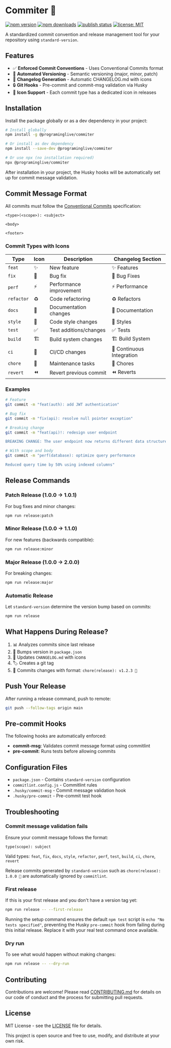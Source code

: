 # Commiter 🚀

[![npm version](https://img.shields.io/npm/v/%40programinglive%2Fcommiter.svg)](https://www.npmjs.com/package/@programinglive/commiter)
[![npm downloads](https://img.shields.io/npm/dm/%40programinglive%2Fcommiter.svg)](https://www.npmjs.com/package/@programinglive/commiter)
[![publish status](https://img.shields.io/github/actions/workflow/status/programinglive/commiter/publish.yml?label=publish)](https://github.com/programinglive/commiter/actions/workflows/publish.yml)
[![license: MIT](https://img.shields.io/badge/License-MIT-yellow.svg)](LICENSE)

A standardized commit convention and release management tool for your repository using `standard-version`.

## Features

- ✅ **Enforced Commit Conventions** - Uses Conventional Commits format
- 🎯 **Automated Versioning** - Semantic versioning (major, minor, patch)
- 📝 **Changelog Generation** - Automatic CHANGELOG.md with icons
- 🔒 **Git Hooks** - Pre-commit and commit-msg validation via Husky
- 🎨 **Icon Support** - Each commit type has a dedicated icon in releases

## Installation

Install the package globally or as a dev dependency in your project:

```bash
# Install globally
npm install -g @programinglive/commiter

# Or install as dev dependency
npm install --save-dev @programinglive/commiter

# Or use npx (no installation required)
npx @programinglive/commiter
```

After installation in your project, the Husky hooks will be automatically set up for commit message validation.

## Commit Message Format

All commits must follow the [Conventional Commits](https://www.conventionalcommits.org/) specification:

```
<type>(<scope>): <subject>

<body>

<footer>
```

### Commit Types with Icons

| Type | Icon | Description | Changelog Section |
|------|------|-------------|-------------------|
| `feat` | ✨ | New feature | ✨ Features |
| `fix` | 🐛 | Bug fix | 🐛 Bug Fixes |
| `perf` | ⚡ | Performance improvement | ⚡ Performance |
| `refactor` | ♻️ | Code refactoring | ♻️ Refactors |
| `docs` | 📝 | Documentation changes | 📝 Documentation |
| `style` | 💄 | Code style changes | 💄 Styles |
| `test` | ✅ | Test additions/changes | ✅ Tests |
| `build` | 🏗️ | Build system changes | 🏗️ Build System |
| `ci` | 👷 | CI/CD changes | 👷 Continuous Integration |
| `chore` | 🧹 | Maintenance tasks | 🧹 Chores |
| `revert` | ⏪ | Revert previous commit | ⏪ Reverts |

### Examples

```bash
# Feature
git commit -m "feat(auth): add JWT authentication"

# Bug fix
git commit -m "fix(api): resolve null pointer exception"

# Breaking change
git commit -m "feat(api)!: redesign user endpoint

BREAKING CHANGE: The user endpoint now returns different data structure"

# With scope and body
git commit -m "perf(database): optimize query performance

Reduced query time by 50% using indexed columns"
```

## Release Commands

### Patch Release (1.0.0 → 1.0.1)

For bug fixes and minor changes:

```bash
npm run release:patch
```

### Minor Release (1.0.0 → 1.1.0)

For new features (backwards compatible):

```bash
npm run release:minor
```

### Major Release (1.0.0 → 2.0.0)

For breaking changes:

```bash
npm run release:major
```

### Automatic Release

Let `standard-version` determine the version bump based on commits:

```bash
npm run release
```

## What Happens During Release?

1. 📊 Analyzes commits since last release
2. 🔢 Bumps version in `package.json`
3. 📝 Updates `CHANGELOG.md` with icons
4. 🏷️ Creates a git tag
5. 💾 Commits changes with format: `chore(release): v1.2.3 🚀`

## Push Your Release

After running a release command, push to remote:

```bash
git push --follow-tags origin main
```

## Pre-commit Hooks

The following hooks are automatically enforced:

- **commit-msg**: Validates commit message format using commitlint
- **pre-commit**: Runs tests before allowing commits

## Configuration Files

- `package.json` - Contains `standard-version` configuration
- `commitlint.config.js` - Commitlint rules
- `.husky/commit-msg` - Commit message validation hook
- `.husky/pre-commit` - Pre-commit test hook

## Troubleshooting

### Commit message validation fails

Ensure your commit message follows the format:
```
type(scope): subject
```

Valid types: `feat`, `fix`, `docs`, `style`, `refactor`, `perf`, `test`, `build`, `ci`, `chore`, `revert`

Release commits generated by `standard-version` such as `chore(release): 1.0.0 🚀` are automatically ignored by `commitlint`.

### First release

If this is your first release and you don't have a version tag yet:

```bash
npm run release -- --first-release
```

Running the setup command ensures the default `npm test` script is `echo "No tests specified"`, preventing the Husky `pre-commit` hook from failing during this initial release. Replace it with your real test command once available.

### Dry run

To see what would happen without making changes:

```bash
npm run release -- --dry-run
```

## Contributing

Contributions are welcome! Please read [CONTRIBUTING.md](CONTRIBUTING.md) for details on our code of conduct and the process for submitting pull requests.

## License

MIT License - see the [LICENSE](LICENSE) file for details.

This project is open source and free to use, modify, and distribute at your own risk.
